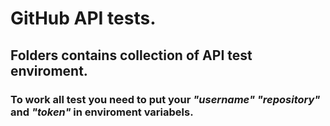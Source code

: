 # **GitHub API tests.**
## Folders contains collection of API test enviroment.
### To work all test you need to put your *"username"* *"repository"* and *"token"* in enviroment variabels.
